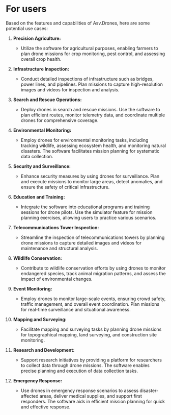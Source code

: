 # For users

Based on the features and capabilities of Asv.Drones, here are some potential use cases:

1. **Precision Agriculture:**
   - Utilize the software for agricultural purposes, enabling farmers to plan drone missions for crop monitoring, pest control, and assessing overall crop health.

2. **Infrastructure Inspection:**
   - Conduct detailed inspections of infrastructure such as bridges, power lines, and pipelines. Plan missions to capture high-resolution images and videos for inspection and analysis.

3. **Search and Rescue Operations:**
   - Deploy drones in search and rescue missions. Use the software to plan efficient routes, monitor telemetry data, and coordinate multiple drones for comprehensive coverage.

4. **Environmental Monitoring:**
   - Employ drones for environmental monitoring tasks, including tracking wildlife, assessing ecosystem health, and monitoring natural disasters. The software facilitates mission planning for systematic data collection.

5. **Security and Surveillance:**
   - Enhance security measures by using drones for surveillance. Plan and execute missions to monitor large areas, detect anomalies, and ensure the safety of critical infrastructure.

6. **Education and Training:**
   - Integrate the software into educational programs and training sessions for drone pilots. Use the simulator feature for mission planning exercises, allowing users to practice various scenarios.

7. **Telecommunications Tower Inspection:**
   - Streamline the inspection of telecommunications towers by planning drone missions to capture detailed images and videos for maintenance and structural analysis.

8. **Wildlife Conservation:**
   - Contribute to wildlife conservation efforts by using drones to monitor endangered species, track animal migration patterns, and assess the impact of environmental changes.

9. **Event Monitoring:**
   - Employ drones to monitor large-scale events, ensuring crowd safety, traffic management, and overall event coordination. Plan missions for real-time surveillance and situational awareness.

10. **Mapping and Surveying:**
    - Facilitate mapping and surveying tasks by planning drone missions for topographical mapping, land surveying, and construction site monitoring.

11. **Research and Development:**
    - Support research initiatives by providing a platform for researchers to collect data through drone missions. The software enables precise planning and execution of data collection tasks.

12. **Emergency Response:**
    - Use drones in emergency response scenarios to assess disaster-affected areas, deliver medical supplies, and support first responders. The software aids in efficient mission planning for quick and effective response.